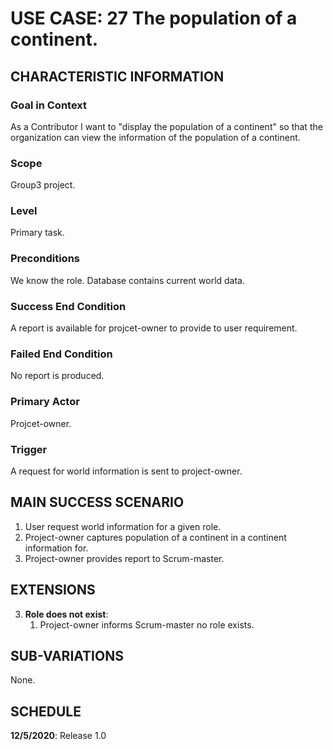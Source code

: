 # USE CASE: 27 The population of a continent.

## CHARACTERISTIC INFORMATION

### Goal in Context


As a Contributor I want to "display the population of a continent" so that the organization can view the information of the population of a continent.

### Scope

Group3 project.

### Level

Primary task.

### Preconditions

We know the role.  Database contains current world data.

### Success End Condition

A report is available for projcet-owner to provide to user requirement.

### Failed End Condition

No report is produced.

### Primary Actor

Projcet-owner.

### Trigger

A request for world information is sent to project-owner.

## MAIN SUCCESS SCENARIO

1. User request world information for a given role.
2. Project-owner captures population of a continent in a continent information for.
3. Project-owner provides report to Scrum-master.

## EXTENSIONS

3. **Role does not exist**:
    1. Project-owner informs Scrum-master no role exists.

## SUB-VARIATIONS

None.

## SCHEDULE

**12/5/2020**: Release 1.0